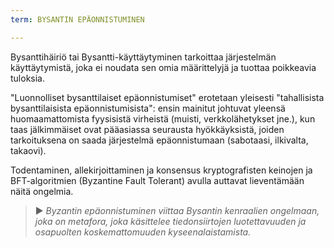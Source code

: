 ```yaml
---
term: BYSANTIN EPÄONNISTUMINEN

---
```

Bysanttihäiriö tai Bysantti-käyttäytyminen tarkoittaa järjestelmän käyttäytymistä, joka ei noudata sen omia määrittelyjä ja tuottaa poikkeavia tuloksia.

"Luonnolliset bysanttilaiset epäonnistumiset" erotetaan yleisesti "tahallisista bysanttilaisista epäonnistumisista": ensin mainitut johtuvat yleensä huomaamattomista fyysisistä virheistä (muisti, verkkolähetykset jne.), kun taas jälkimmäiset ovat pääasiassa seurausta hyökkäyksistä, joiden tarkoituksena on saada järjestelmä epäonnistumaan (sabotaasi, ilkivalta, takaovi).

Todentaminen, allekirjoittaminen ja konsensus kryptografisten keinojen ja BFT-algoritmien (Byzantine Fault Tolerant) avulla auttavat lieventämään näitä ongelmia.

> ► *Byzantin epäonnistuminen viittaa Bysantin kenraalien ongelmaan, joka on metafora, joka käsittelee tiedonsiirtojen luotettavuuden ja osapuolten koskemattomuuden kyseenalaistamista.*